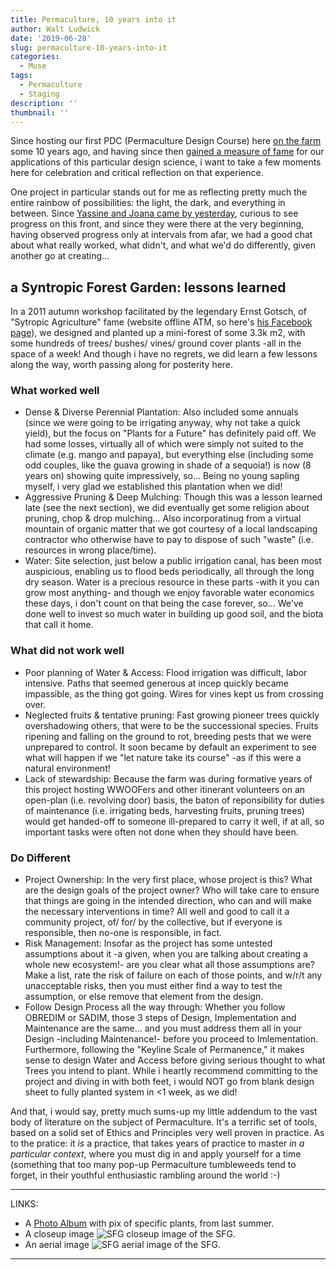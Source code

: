 ```yaml
---
title: Permaculture, 10 years into it
author: Walt Ludwick
date: '2019-06-28'
slug: permaculture-10-years-into-it
categories:
  - Muse
tags:
  - Permaculture
  - Staging
description: ''
thumbnail: ''
---
```


Since hosting our first PDC (Permaculture Design Course) here [on the farm](https://www.valedalama.net/en/) some 10 years ago, and having since then [gained a measure of fame](/permaculture_article.pdf) for our applications of this particular design science, i want to take a few moments here for celebration and critical reflection on that experience.

One project in particular stands out for me as reflecting pretty much the entire rainbow of possibilities: the light, the dark, and everything in between.  Since [Yassine and Joana came by yesterday](https://www.facebook.com/photo.php?fbid=2334561710198279&set=pcb.2334562676864849&type=3&__tn__=HH-R&eid=ARDQp5NICOtALbDcBDtxcC1DrtrgNCp75QX-BPyEHd_bLGjoqm3ZgBNOqeiWMdqs6zK-K3BVEqJ41plN), curious to see progress on this front, and since they were there at the very beginning, having observed progress only at intervals from afar, we had a good chat about what really worked, what didn't, and what we'd do differently, given another go at creating...

##  a Syntropic Forest Garden: lessons learned
In a 2011 autumn workshop facilitated by the legendary Ernst Gotsch, of "Sytropic Agriculture" fame (website offline ATM, so here's [his Facebook page](https://www.facebook.com/agendagotsch/)), we designed and planted up a mini-forest of some 3.3k m2, with some hundreds of trees/ bushes/ vines/ ground cover plants -all in the space of a week!  And though i have no regrets, we did learn a few lessons along the way, worth passing along for posterity here.

### What worked well
- Dense & Diverse Perennial Plantation: Also included some annuals (since we were going to be irrigating anyway, why not take a quick yield), but the focus on "Plants for a Future" has definitely paid off.  We had some losses, virtually all of which were simply not suited to the climate (e.g. mango and papaya), but everything else (including some odd couples, like the guava growing in shade of a sequoia!) is now (8 years on) showing quite impressively, so... Being no young sapling myself, i very glad we established this plantation when we did!
- Aggressive Pruning & Deep Mulching: Though this was a lesson learned late (see the next section), we did eventually get some religion about pruning, chop & drop mulching... Also incorporatinug from a virtual mountain of organic matter that we got courtesy of a local landscaping contractor who otherwise have to pay to dispose of such "waste" (i.e. resources in wrong place/time).
- Water: Site selection, just below a public irrigation canal, has been most auspicious, enabling us to flood beds periodically, all through the long dry season.  Water is a precious resource in these parts -with it you can grow most anything- and though we enjoy favorable water economics these days, i don't count on that being the case forever, so... We've done well to invest so much water in building up good soil, and the biota that call it home.

### What did not work well
- Poor planning of Water & Access:  Flood irrigation was difficult, labor intensive.  Paths that seemed generous at incep quickly became impassible, as the thing got going.  Wires for vines kept us from crossing over.  
- Neglected fruits & tentative pruning:  Fast growing pioneer trees quickly overshadowing others, that were to be the successional species.  Fruits ripening and falling on the ground to rot, breeding pests that we were unprepared to control.  It soon became by default an experiment to see what will happen if we "let nature take its course" -as if this were a natural environment!
- Lack of stewardship: Because the farm was during formative years of this project hosting WWOOFers and other itinerant volunteers on an open-plan (i.e. revolving door) basis, the baton of reponsibility for duties of maintenance (i.e. irrigating  beds, harvesting fruits, pruning trees) would get handed-off to someone ill-prepared to carry it well, if at all, so important tasks were often not done when they should have been.

### Do Different
- Project Ownership: In the very first place, whose project is this? What are the design goals of the project owner? Who will take care to ensure that things are going in the intended direction, who can and will make the necessary interventions in time?  All well and good to call it a community project, of/ for/ by the collective, but if everyone is responsible, then no-one is responsible, in fact.
- Risk Management: Insofar as the project has some untested assumptions about it -a given, when you are talking about creating a whole new ecosystem!- are you clear what all those assumptions are?  Make a list, rate the risk of failure on each of those points, and w/r/t any unacceptable risks, then you must either find a way to test the assumption, or else remove that element from the design.
- Follow Design Process all the way through: Whether you follow OBREDIM or SADIM, those 3 steps of Design, Implementation and Maintenance are the same... and you must address them all in your Design -including Maintenance!- before you proceed to Imlementation.  Furthermore, following the "Keyline Scale of Permanence," it makes sense to design Water and Access before giving serious thought to what Trees you intend to plant.
While i heartly recommend committing to the project and diving in with both feet, i would NOT go from blank design sheet to fully planted system in <1 week, as we did!

And that, i would say, pretty much sums-up my little addendum to the vast body of literature on the subject of Permaculture.  It's a terrific set of tools, based on a solid set of Ethics and Principles very well proven in practice.  As to the pratice: it *is* a practice, that takes years of practice to master _in a particular context_, where you must dig in and apply yourself for a time (something that too many pop-up Permaculture tumbleweeds tend to forget, in their youthful enthusiastic rambling around the world :-)

_____
LINKS:

- A [Photo Album](https://imgur.com/gallery/t3kNUkE) with pix of specific plants, from last summer.
- A closeup image ![SFG closeup image](https://i.imgur.com/Bg6FQl3h.jpg) of the SFG.
- An aerial image ![SFG aerial image](https://i.imgur.com/ZBh3v9ah.jpg) of the SFG.
_____
